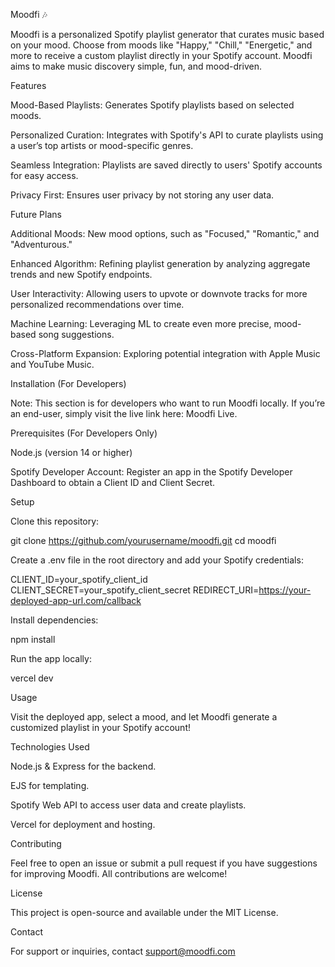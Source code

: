 Moodfi 🎶

Moodfi is a personalized Spotify playlist generator that curates music based on your mood. Choose from moods like "Happy," "Chill," "Energetic," and more to receive a custom playlist directly in your Spotify account. Moodfi aims to make music discovery simple, fun, and mood-driven.

Features

Mood-Based Playlists: Generates Spotify playlists based on selected moods.

Personalized Curation: Integrates with Spotify's API to curate playlists using a user’s top artists or mood-specific genres.

Seamless Integration: Playlists are saved directly to users' Spotify accounts for easy access.

Privacy First: Ensures user privacy by not storing any user data.

Future Plans

Additional Moods: New mood options, such as "Focused," "Romantic," and "Adventurous."

Enhanced Algorithm: Refining playlist generation by analyzing aggregate trends and new Spotify endpoints.

User Interactivity: Allowing users to upvote or downvote tracks for more personalized recommendations over time.

Machine Learning: Leveraging ML to create even more precise, mood-based song suggestions.

Cross-Platform Expansion: Exploring potential integration with Apple Music and YouTube Music.

Installation (For Developers)

Note: This section is for developers who want to run Moodfi locally. If you’re an end-user, simply visit the live link here: Moodfi Live.

Prerequisites (For Developers Only)

Node.js (version 14 or higher)

Spotify Developer Account: Register an app in the Spotify Developer Dashboard to obtain a Client ID and Client Secret.

Setup

Clone this repository:

git clone https://github.com/yourusername/moodfi.git
cd moodfi

Create a .env file in the root directory and add your Spotify credentials:

CLIENT_ID=your_spotify_client_id
CLIENT_SECRET=your_spotify_client_secret
REDIRECT_URI=https://your-deployed-app-url.com/callback

Install dependencies:

npm install

Run the app locally:

vercel dev

Usage

Visit the deployed app, select a mood, and let Moodfi generate a customized playlist in your Spotify account!

Technologies Used

Node.js & Express for the backend.

EJS for templating.

Spotify Web API to access user data and create playlists.

Vercel for deployment and hosting.

Contributing

Feel free to open an issue or submit a pull request if you have suggestions for improving Moodfi. All contributions are welcome!

License

This project is open-source and available under the MIT License.

Contact

For support or inquiries, contact support@moodfi.com